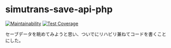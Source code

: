 # simutrans-save-api-php
[![Maintainability](https://api.codeclimate.com/v1/badges/5f53f29408198ebb13b8/maintainability)](https://codeclimate.com/github/turenar/simutrans-save-api-php/maintainability) [![Test Coverage](https://api.codeclimate.com/v1/badges/5f53f29408198ebb13b8/test_coverage)](https://codeclimate.com/github/turenar/simutrans-save-api-php/test_coverage)

セーブデータを眺めてみようと思い、ついでにリハビリ兼ねてコードを書くことにした。
